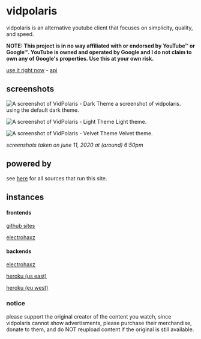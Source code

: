 # vidpolaris
vidpolaris is an alternative youtube client that focuses on simplicity, quality, and speed.

**NOTE: This project is in no way affiliated with or endorsed by YouTube™ or Google™. YouTube is owned and operated by Google and I do not claim to own any of Google's properties. Use this at your own risk.**

[use it right now](https://n0rmancodes.github.io/vidpolaris) - [api](https://github.com/n0rmancodes/vidpolarisAPI)

## screenshots
![A screenshot of VidPolaris - Dark Theme](https://i.ibb.co/PxZGRkD/image.png)
a screenshot of vidpolaris. using the default dark theme.

![A screenshot of VidPolaris - Light Theme](https://i.ibb.co/nMwmcZB/image.png)
Light theme.

![A screenshot of VidPolaris - Velvet Theme](https://i.ibb.co/qB7rKd7/image.png)
Velvet theme.

*screenshots taken on june 11, 2020 at (around) 6:50pm*

## powered by
see [here](https://github.com/n0rmancodes/vidpolarisAPI/blob/master/README.md#sources) for all sources that run this site.

## instances

#### frontends
[github sites](https://n0rmancodes.github.io/)

[electrohaxz](https://normandotmp4.electrohaxz.tk/)

#### backends

[electrohaxz](https://normandotmp4.electrohaxz.tk:9019/)

[heroku (us east)](https://vidpolaris.herokuapp.com/)

[heroku (eu west)](https://vidpolaris-europe.herokuapp.com/)

### notice
please support the original creator of the content you watch, since vidpolaris cannot show advertisments, please purchase their merchandise, donate to them, and do NOT reupload content if the original is still available.
